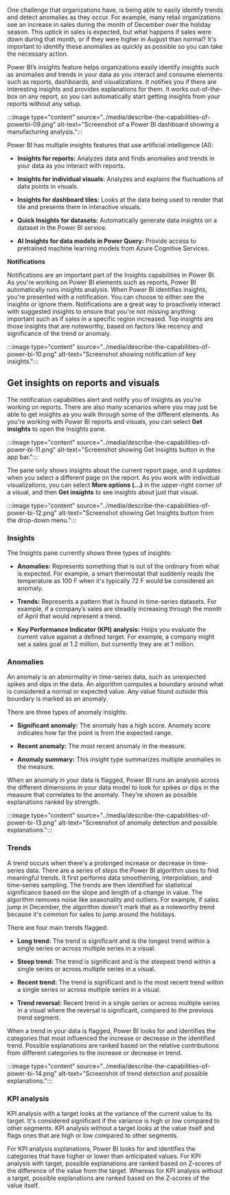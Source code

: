 
One challenge that organizations have, is being able to easily identify trends and detect anomalies as they occur. For example, many retail organizations see an increase in sales during the month of December over the holiday season. This uptick in sales is expected, but what happens if sales were down during that month, or if they were higher in August than normal? It's important to identify these anomalies as quickly as possible so you can take the necessary action. 

Power BI’s insights feature helps organizations easily identify insights such as anomalies and trends in your data as you interact and consume elements such as reports, dashboards, and visualizations. It notifies you if there are interesting insights and provides explanations for them. It works out-of-the-box on any report, so you can automatically start getting insights from your reports without any setup.

:::image type="content" source="../media/describe-the-capabilities-of-powerbi-09.png" alt-text="Screenshot of a Power BI dashboard showing a manufacturing analysis.":::

Power BI has multiple insights features that use artificial intelligence (AI):

- **Insights for reports:** Analyzes data and finds anomalies and trends in your data as you interact with reports. 

- **Insights for individual visuals:** Analyzes and explains the fluctuations of data points in visuals.

- **Insights for dashboard tiles:** Looks at the data being used to render that tile and presents them in interactive visuals.

- **Quick Insights for datasets:** Automatically generate data insights on a dataset in the Power BI service.

- **AI Insights for data models in Power Query:** Provide access to pretrained machine learning models from Azure Cognitive Services.

**Notifications**

Notifications are an important part of the Insights capabilities in Power BI. As you're working on Power BI elements such as reports, Power BI automatically runs insights analysis. When Power BI identifies insights, you're presented with a notification. You can choose to either see the insights or ignore them. Notifications are a great way to proactively interact with suggested insights to ensure that you're not missing anything important such as if sales in a specific region increased. Top insights are those insights that are noteworthy, based on factors like recency and significance of the trend or anomaly. 

:::image type="content" source="../media/describe-the-capabilities-of-power-bi-10.png" alt-text="Screenshot showing notification of key insights.":::

 
## Get insights on reports and visuals

The notification capabilities alert and notify you of insights as you're working on reports. There are also many scenarios where you may just be able to get insights as you walk through some of the different elements. As you're working with Power BI reports and visuals, you can select **Get insights** to open the Insights pane.

:::image type="content" source="../media/describe-the-capabilities-of-power-bi-11.png" alt-text="Screenshot showing Get Insights button in the app bar.":::

The pane only shows insights about the current report page, and it updates when you select a different page on the report. As you work with individual visualizations, you can select **More options (...)** in the upper-right corner of a visual, and then **Get insights** to see insights about just that visual.

:::image type="content" source="../media/describe-the-capabilities-of-power-bi-12.png" alt-text="Screenshot showing Get Insights button from the drop-down menu.":::

### Insights

The Insights pane currently shows three types of insights: 

- **Anomalies:** Represents something that is out of the ordinary from what is expected. For example, a smart thermostat that suddenly reads the temperature as 100 F when it's typically 72 F would be considered an anomaly. 

- **Trends:** Represents a pattern that is found in time-series datasets. For example, if a company’s sales are steadily increasing through the month of April that would represent a trend. 

- **Key Performance Indicator (KPI) analysis:** Helps you evaluate the current value against a defined target. For example, a company might set a sales goal at 1.2 million, but currently they are at 1 million. 

### Anomalies

An anomaly is an abnormality in time-series data, such as unexpected spikes and dips in the data. An algorithm computes a boundary around what is considered a normal or expected value. Any value found outside this boundary is marked as an anomaly. 

There are three types of anomaly insights:

- **Significant anomaly:** The anomaly has a high score. Anomaly score indicates how far the point is from the expected range.

- **Recent anomaly:** The most recent anomaly in the measure.

- **Anomaly summary:** This insight type summarizes multiple anomalies in the measure.

When an anomaly in your data is flagged, Power BI runs an analysis across the different dimensions in your data model to look for spikes or dips in the measure that correlates to the anomaly. They're shown as possible explanations ranked by strength. 

:::image type="content" source="../media/describe-the-capabilities-of-power-bi-13.png" alt-text="Screenshot of anomaly detection and possible explanations.":::


### Trends

A trend occurs when there's a prolonged increase or decrease in time-series data. There are a series of steps the Power BI algorithm uses to find meaningful trends. It first performs data smoothening, interpolation, and time-series sampling. The trends are then identified for statistical significance based on the slope and length of a change in value. The algorithm removes noise like seasonality and outliers. For example, if sales jump in December, the algorithm doesn't mark that as a noteworthy trend because it's common for sales to jump around the holidays. 

There are four main trends flagged:

- **Long trend:** The trend is significant and is the longest trend within a single series or across multiple series in a visual.

- **Steep trend:** The trend is significant and is the steepest trend within a single series or across multiple series in a visual.

- **Recent trend:** The trend is significant and is the most recent trend within a single series or across multiple series in a visual.

- **Trend reversal:** Recent trend in a single series or across multiple series in a visual where the reversal is significant, compared to the previous trend segment.

When a trend in your data is flagged, Power BI looks for and identifies the categories that most influenced the increase or decrease in the identified trend. Possible explanations are ranked based on the relative contributions from different categories to the increase or decrease in trend. 

:::image type="content" source="../media/describe-the-capabilities-of-power-bi-14.png" alt-text="Screenshot of trend detection and possible explanations.":::

 
### KPI analysis

KPI analysis with a target looks at the variance of the current value to its target. It's considered significant if the variance is high or low compared to other segments. KPI analysis without a target looks at the value itself and flags ones that are high or low compared to other segments.

For KPI analysis explanations, Power BI looks for and identifies the categories that have higher or lower than anticipated values. For KPI analysis with target, possible explanations are ranked based on Z-scores of the difference of the value from the target. Whereas for KPI analysis without a target, possible explanations are ranked based on the Z-scores of the value itself.
